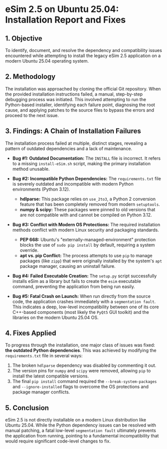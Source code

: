 # eSim 2.5 on Ubuntu 25.04: Installation Report and Fixes

## 1. Objective
To identify, document, and resolve the dependency and compatibility issues encountered while attempting to install the legacy eSim 2.5 application on a modern Ubuntu 25.04 operating system.

## 2. Methodology
The installation was approached by cloning the official Git repository. When the provided installation instructions failed, a manual, step-by-step debugging process was initiated. This involved attempting to run the Python-based installer, identifying each failure point, diagnosing the root cause, and applying patches to the source files to bypass the errors and proceed to the next issue.

## 3. Findings: A Chain of Installation Failures
The installation process failed at multiple, distinct stages, revealing a pattern of outdated dependencies and a lack of maintenance.

* **Bug #1: Outdated Documentation:** The `INSTALL` file is incorrect. It refers to a missing `install-eSim.sh` script, making the primary installation method unusable.

* **Bug #2: Incompatible Python Dependencies:** The `requirements.txt` file is severely outdated and incompatible with modern Python environments (Python 3.12).
    * **hdlparse:** This package relies on `use_2to3`, a Python 2 conversion feature that has been completely removed from modern `setuptools`.
    * **numpy & scipy:** These packages were pinned to old versions that are not compatible with and cannot be compiled on Python 3.12.

* **Bug #3: Conflict with Modern OS Protections:** The required installation methods conflict with modern Linux security and packaging standards.
    * **PEP 668:** Ubuntu's "externally-managed-environment" protection blocks the use of `sudo pip install` by default, requiring a system override.
    * **apt vs. pip Conflict:** The process attempts to use `pip` to manage packages (like `zipp`) that were originally installed by the system's `apt` package manager, causing an uninstall failure.

* **Bug #4: Failed Executable Creation:** The `setup.py` script successfully installs eSim as a library but fails to create the `esim` executable command, preventing the application from being run easily.

* **Bug #5: Fatal Crash on Launch:** When run directly from the source code, the application crashes immediately with a `segmentation fault`. This indicates a deep, low-level incompatibility between one of its core C++-based components (most likely the `PyQt5` GUI toolkit) and the libraries on the modern Ubuntu 25.04 OS.

## 4. Fixes Applied
To progress through the installation, one major class of issues was fixed: **the outdated Python dependencies**. This was achieved by modifying the `requirements.txt` file in several ways:
1.  The broken `hdlparse` dependency was disabled by commenting it out.
2.  The version pins for `numpy` and `scipy` were removed, allowing `pip` to install the latest compatible versions.
3.  The final `pip install` command required the `--break-system-packages` and `--ignore-installed` flags to overcome the OS protections and package manager conflicts.

## 5. Conclusion
eSim 2.5 is not directly installable on a modern Linux distribution like Ubuntu 25.04. While the Python dependency issues can be resolved with manual patching, a fatal low-level `segmentation fault` ultimately prevents the application from running, pointing to a fundamental incompatibility that would require significant code-level changes to fix.
